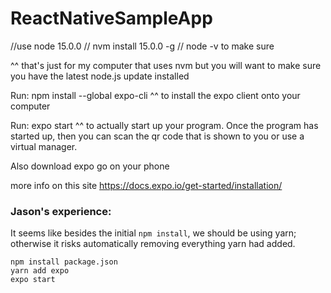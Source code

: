 # ReactNativeSampleApp

//use node 15.0.0
// nvm install 15.0.0 -g
// node -v to make sure

^^ that's just for my computer that uses nvm but you will want to make sure you have the latest node.js update installed


Run: npm install --global expo-cli 
^^ to install the expo client onto your computer

Run: expo start
^^ to actually start up your program. Once the program has started up, then you can scan the qr code that is shown to you or use a virtual manager.

Also download expo go on your phone

more info on this site https://docs.expo.io/get-started/installation/

### Jason's experience:
It seems like besides the initial `npm install`, we should be using yarn; otherwise it risks automatically removing everything yarn had added.
```
npm install package.json
yarn add expo
expo start
```